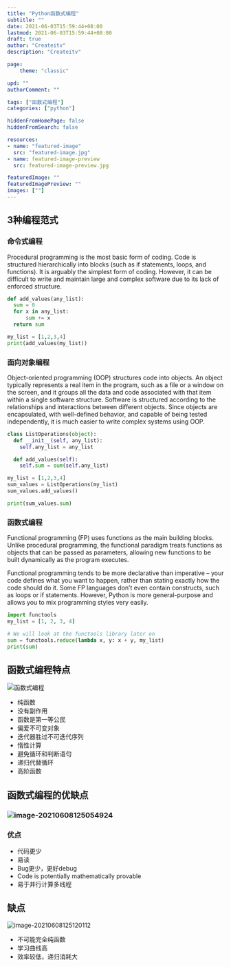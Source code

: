 ```yaml
---
title: "Python函数式编程"
subtitle: ""
date: 2021-06-03T15:59:44+08:00
lastmod: 2021-06-03T15:59:44+08:00
draft: true
author: "Createitv"
description: "Createitv"

page:
    theme: "classic"

upd: ""
authorComment: ""

tags: ["函数式编程"]
categories: ["python"]

hiddenFromHomePage: false
hiddenFromSearch: false

resources:
- name: "featured-image"
  src: "featured-image.jpg"
- name: featured-image-preview
  src: featured-image-preview.jpg

featuredImage: ""
featuredImagePreview: ""
images: [""]
---
```




## 3种编程范式

### 命令式编程

Procedural programming is the most basic form of coding. Code is structured hierarchically into blocks (such as if statements, loops, and functions). It is arguably the simplest form of coding. However, it can be difficult to write and maintain large and complex software due to its lack of enforced structure.

```python
def add_values(any_list):
  sum = 0
  for x in any_list:
      sum += x
  return sum

my_list = [1,2,3,4]
print(add_values(my_list))
```

### 面向对象编程

Object-oriented programming (OOP) structures code into objects. An object typically represents a real item in the program, such as a file or a window on the screen, and it groups all the data and code associated with that item within a single software structure. Software is structured according to the relationships and interactions between different objects. Since objects are encapsulated, with well-defined behavior, and capable of being tested independently, it is much easier to write complex systems using OOP.

```python
class ListOperations(object):
  def __init__(self, any_list):
    self.any_list = any_list

  def add_values(self):
    self.sum = sum(self.any_list)

my_list = [1,2,3,4]
sum_values = ListOperations(my_list)
sum_values.add_values()

print(sum_values.sum)
```

### 函数式编程

Functional programming (FP) uses functions as the main building blocks. Unlike procedural programming, the functional paradigm treats functions as objects that can be passed as parameters, allowing new functions to be built dynamically as the program executes.

Functional programming tends to be more declarative than imperative – your code defines what you want to happen, rather than stating exactly how the code should do it. Some FP languages don’t even contain constructs, such as loops or if statements. However, Python is more general-purpose and allows you to mix programming styles very easily.

```python
import functools
my_list = [1, 2, 3, 4]

# We will look at the functools library later on
sum = functools.reduce(lambda x, y: x + y, my_list)
print(sum)
```

## 函数式编程特点

![函数式编程](https://tva1.sinaimg.cn/large/008i3skNgy1grares0jv6j31fm0qwwk5.jpg)

- 纯函数
- 没有副作用
- 函数是第一等公民
- 偏爱不可变对象
- 迭代器胜过不可迭代序列
- 惰性计算
- 避免循环和判断语句
- 递归代替循环
- 高阶函数

## 函数式编程的优缺点

### ![image-20210608125054924](https://typora-1300715298.cos.ap-shanghai.myqcloud.com/uPic/image-20210608125054924.png)

### 优点

- 代码更少
- 易读
- Bug更少，更好debug
- Code is potentially mathematically provable
- 易于并行计算多线程

## 缺点

![image-20210608125120112](https://typora-1300715298.cos.ap-shanghai.myqcloud.com/uPic/image-20210608125120112.png)

- 不可能完全纯函数
- 学习曲线高
- 效率较低，递归消耗大



